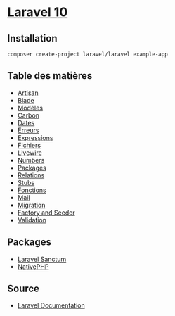 # [Laravel 10](../readme.md)

## Installation

```console
composer create-project laravel/laravel example-app
```

## Table des matières

* [Artisan](artisan.md)
* [Blade](blade.md)
* [Modèles](modeles.md)
* [Carbon](carbon.md)
* [Dates](dates.md)
* [Erreurs](erreurs.md)
* [Expressions](expressions.md)
* [Fichiers](fichiers.md)
* [Livewire](livewire.md)
* [Numbers](number.md)
* [Packages](packages.md)
* [Relations](relations.md)
* [Stubs](stubs.md)
* [Fonctions](fonctions.md)
* [Mail](mail.md)
* [Migration](migration.md)
* [Factory and Seeder](factory.md)
* [Validation](validation.md)

## Packages

* [Laravel Sanctum](sanctum.md)
* [NativePHP](Nativephp.md)

## Source

* [Laravel Documentation](https://laravel.com/docs/10.x)
  